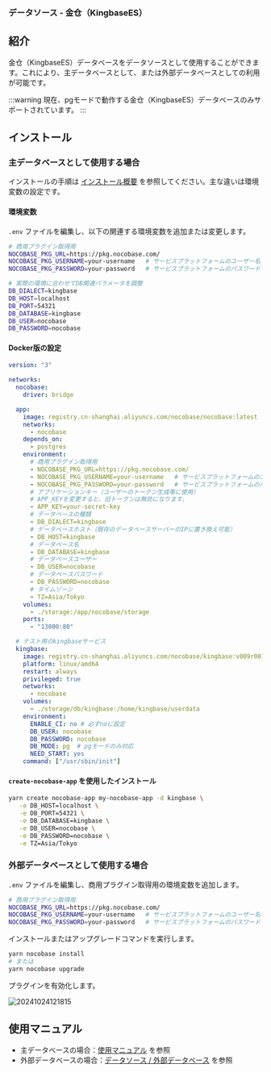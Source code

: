 ### データソース - 金仓（KingbaseES）

<PluginInfo licenseBundled="true" name="data-source-kingbase"></PluginInfo>

## 紹介

金仓（KingbaseES）データベースをデータソースとして使用することができます。これにより、主データベースとして、または外部データベースとしての利用が可能です。

:::warning
現在、pgモードで動作する金仓（KingbaseES）データベースのみサポートされています。
:::

## インストール

### 主データベースとして使用する場合

インストールの手順は [インストール概要](/welcome/getting-started/installation) を参照してください。主な違いは環境変数の設定です。

#### 環境変数

`.env` ファイルを編集し、以下の関連する環境変数を追加または変更します。

```bash
# 商用プラグイン取得用
NOCOBASE_PKG_URL=https://pkg.nocobase.com/
NOCOBASE_PKG_USERNAME=your-username   # サービスプラットフォームのユーザー名
NOCOBASE_PKG_PASSWORD=your-password   # サービスプラットフォームのパスワード

# 実際の環境に合わせてDB関連パラメータを調整
DB_DIALECT=kingbase
DB_HOST=localhost
DB_PORT=54321
DB_DATABASE=kingbase
DB_USER=nocobase
DB_PASSWORD=nocobase
```

#### Docker版の設定

```yml
version: "3"

networks:
  nocobase:
    driver: bridge

  app:
    image: registry.cn-shanghai.aliyuncs.com/nocobase/nocobase:latest
    networks:
      - nocobase
    depends_on:
      - postgres
    environment:
      # 商用プラグイン取得用
      - NOCOBASE_PKG_URL=https://pkg.nocobase.com/
      - NOCOBASE_PKG_USERNAME=your-username   # サービスプラットフォームのユーザー名
      - NOCOBASE_PKG_PASSWORD=your-password   # サービスプラットフォームのパスワード
      # アプリケーションキー（ユーザーのトークン生成等に使用）
      # APP_KEYを変更すると、旧トークンは無効になります。
      - APP_KEY=your-secret-key
      # データベースの種類
      - DB_DIALECT=kingbase
      # データベースホスト（既存のデータベースサーバーのIPに置き換え可能）
      - DB_HOST=kingbase
      # データベース名
      - DB_DATABASE=kingbase
      # データベースユーザー
      - DB_USER=nocobase
      # データベースパスワード
      - DB_PASSWORD=nocobase
      # タイムゾーン
      - TZ=Asia/Tokyo
    volumes:
      - ./storage:/app/nocobase/storage
    ports:
      - "13000:80"

  # テスト用のkingbaseサービス
  kingbase:
    image: registry.cn-shanghai.aliyuncs.com/nocobase/kingbase:v009r001c001b0030_single_x86
    platform: linux/amd64
    restart: always
    privileged: true
    networks:
      - nocobase
    volumes:
      - ./storage/db/kingbase:/home/kingbase/userdata
    environment:
      ENABLE_CI: no # 必ずnoに設定
      DB_USER: nocobase
      DB_PASSWORD: nocobase
      DB_MODE: pg  # pgモードのみ対応
      NEED_START: yes
    command: ["/usr/sbin/init"]
```

#### `create-nocobase-app` を使用したインストール

```bash
yarn create nocobase-app my-nocobase-app -d kingbase \
   -e DB_HOST=localhost \
   -e DB_PORT=54321 \
   -e DB_DATABASE=kingbase \
   -e DB_USER=nocobase \
   -e DB_PASSWORD=nocobase \
   -e TZ=Asia/Tokyo
```

### 外部データベースとして使用する場合

`.env` ファイルを編集し、商用プラグイン取得用の環境変数を追加します。

```bash
# 商用プラグイン取得用
NOCOBASE_PKG_URL=https://pkg.nocobase.com/
NOCOBASE_PKG_USERNAME=your-username   # サービスプラットフォームのユーザー名
NOCOBASE_PKG_PASSWORD=your-password   # サービスプラットフォームのパスワード
```

インストールまたはアップグレードコマンドを実行します。

```bash
yarn nocobase install
# または
yarn nocobase upgrade
```

プラグインを有効化します。

![20241024121815](https://static-docs.nocobase.com/20241024121815.png)

## 使用マニュアル

- 主データベースの場合：[使用マニュアル](/handbook) を参照
- 外部データベースの場合：[データソース / 外部データベース](/handbook/data-source-manager/external-database) を参照
